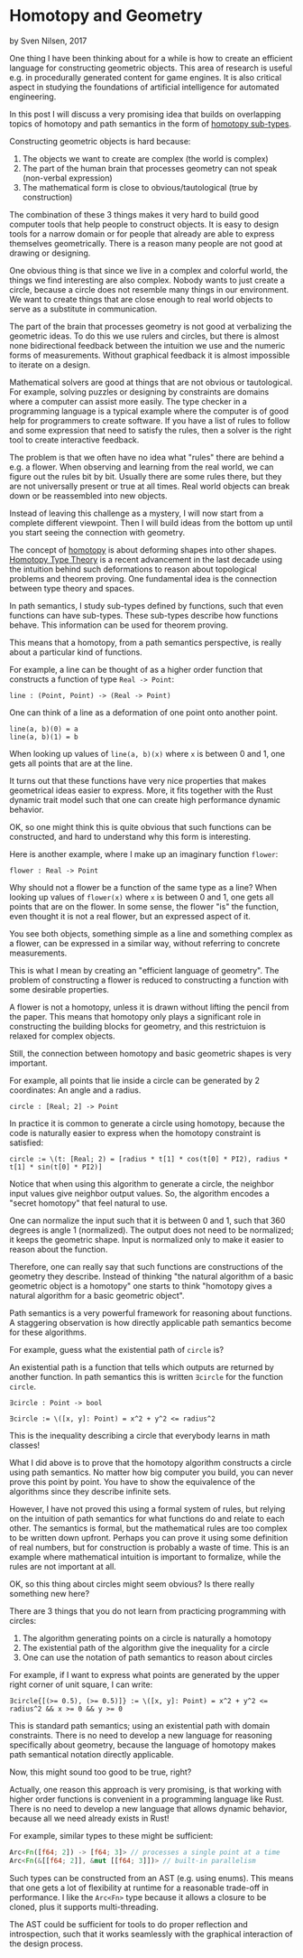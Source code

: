 # Homotopy and Geometry
by Sven Nilsen, 2017

One thing I have been thinking about for a while is how to create an efficient language for constructing geometric objects.
This area of research is useful e.g. in procedurally generated content for game engines.
It is also critical aspect in studying the foundations of artificial intelligence for automated engineering.

In this post I will discuss a very promising idea that builds on overlapping topics of
homotopy and path semantics in the form of [homotopy sub-types](https://github.com/advancedresearch/path_semantics/blob/master/papers-wip/homotopy-sub-types.pdf).

Constructing geometric objects is hard because:

1. The objects we want to create are complex (the world is complex)
2. The part of the human brain that processes geometry can not speak (non-verbal expression)
3. The mathematical form is close to obvious/tautological (true by construction)

The combination of these 3 things makes it very hard to build good computer tools that help people to construct objects.
It is easy to design tools for a narrow domain or for people that already are able to express themselves geometrically.
There is a reason many people are not good at drawing or designing.

One obvious thing is that since we live in a complex and colorful world,
the things we find interesting are also complex.
Nobody wants to just create a circle, because a circle does not resemble many things in our environment.
We want to create things that are close enough to real world objects to serve as a substitute in communication.

The part of the brain that processes geometry is not good at verbalizing the geometric ideas.
To do this we use rulers and circles, but there is almost none bidirectional feedback between the intuition we use
and the numeric forms of measurements.
Without graphical feedback it is almost impossible to iterate on a design.

Mathematical solvers are good at things that are not obvious or tautological.
For example, solving puzzles or designing by constraints are domains where a computer can assist more easily.
The type checker in a programming language is a typical example where the computer is of good help for
programmers to create software.
If you have a list of rules to follow and some expression that need to satisfy the rules,
then a solver is the right tool to create interactive feedback.

The problem is that we often have no idea what "rules" there are behind a e.g. a flower.
When observing and learning from the real world, we can figure out the rules bit by bit.
Usually there are some rules there, but they are not universally present or true at all times.
Real world objects can break down or be reassembled into new objects.

Instead of leaving this challenge as a mystery, I will now start from a complete different viewpoint.
Then I will build ideas from the bottom up until you start seeing the connection with geometry.

The concept of [homotopy](https://en.wikipedia.org/wiki/Homotopy) is about deforming shapes into other shapes.
[Homotopy Type Theory](https://en.wikipedia.org/wiki/Homotopy_type_theory) is a recent advancement in the last decade
using the intuition behind such deformations to reason about topological problems and theorem proving.
One fundamental idea is the connection between type theory and spaces.

In path semantics, I study sub-types defined by functions, such that even functions can have sub-types.
These sub-types describe how functions behave.
This information can be used for theorem proving.

This means that a homotopy, from a path semantics perspective, is really about a particular kind of functions.

For example, a line can be thought of as a higher order function that constructs a function of type `Real -> Point`:

```
line : (Point, Point) -> (Real -> Point)
```

One can think of a line as a deformation of one point onto another point.

```
line(a, b)(0) = a
line(a, b)(1) = b
```

When looking up values of `line(a, b)(x)` where `x` is between 0 and 1, one gets all points that are at the line.

It turns out that these functions have very nice properties that makes geometrical ideas easier to express.
More, it fits together with the Rust dynamic trait model such that one can create high performance dynamic behavior.

OK, so one might think this is quite obvious that such functions can be constructed,
and hard to understand why this form is interesting.

Here is another example, where I make up an imaginary function `flower`:

```
flower : Real -> Point
```

Why should not a flower be a function of the same type as a line?
When looking up values of `flower(x)` where `x` is between 0 and 1, one gets all points that are on the flower.
In some sense, the flower "is" the function, even thought it is not a real flower, but an expressed aspect of it.

You see both objects, something simple as a line and something complex as a flower,
can be expressed in a similar way, without referring to concrete measurements.

This is what I mean by creating an "efficient language of geometry".
The problem of constructing a flower is reduced to constructing a function with some desirable properties.

A flower is not a homotopy, unless it is drawn without lifting the pencil from the paper.
This means that homotopy only plays a significant role in constructing the building blocks for geometry,
and this restrictuion is relaxed for complex objects.

Still, the connection between homotopy and basic geometric shapes is very important.

For example, all points that lie inside a circle can be generated by 2 coordinates: An angle and a radius.

```
circle : [Real; 2] -> Point
```

In practice it is common to generate a circle using homotopy,
because the code is naturally easier to express when the homotopy constraint is satisfied:

```
circle := \(t: [Real; 2) = [radius * t[1] * cos(t[0] * PI2), radius * t[1] * sin(t[0] * PI2)]
```

Notice that when using this algorithm to generate a circle,
the neighbor input values give neighbor output values.
So, the algorithm encodes a "secret homotopy" that feel natural to use.

One can normalize the input such that it is between 0 and 1, such that 360 degrees is angle 1 (normalized).
The output does not need to be normalized; it keeps the geometric shape.
Input is normalized only to make it easier to reason about the function.

Therefore, one can really say that such functions are constructions of the geometry they describe.
Instead of thinking "the natural algorithm of a basic geometric object is a homotopy" one starts to think
"homotopy gives a natural algorithm for a basic geometric object".

Path semantics is a very powerful framework for reasoning about functions.
A staggering observation is how directly applicable path semantics become for these algorithms.

For example, guess what the existential path of `circle` is?

An existential path is a function that tells which outputs are returned by another function.
In path semantics this is written `∃circle` for the function `circle`.

```
∃circle : Point -> bool

∃circle := \([x, y]: Point) = x^2 + y^2 <= radius^2
```

This is the inequality describing a circle that everybody learns in math classes!

What I did above is to prove that the homotopy algorithm constructs a circle using path semantics.
No matter how big computer you build, you can never prove this point by point.
You have to show the equivalence of the algorithms since they describe infinite sets.

However, I have not proved this using a formal system of rules,
but relying on the intuition of path semantics for what functions do and relate to each other.
The semantics is formal, but the mathematical rules are too complex to be written down upfront.
Perhaps you can prove it using some definition of real numbers, but for construction is probably a waste of time.
This is an example where mathematical intuition is important to formalize,
while the rules are not important at all.

OK, so this thing about circles might seem obvious? Is there really something new here?

There are 3 things that you do not learn from practicing programming with circles:

1. The algorithm generating points on a circle is naturally a homotopy
2. The existential path of the algorithm give the inequality for a circle
3. One can use the notation of path semantics to reason about circles

For example, if I want to express what points are generated by the upper right corner of unit square, I can write:

```
∃circle{[(>= 0.5), (>= 0.5)]} := \([x, y]: Point) = x^2 + y^2 <= radius^2 && x >= 0 && y >= 0
```

This is standard path semantics; using an existential path with domain constraints.
There is no need to develop a new language for reasoning specifically about geometry,
because the language of homotopy makes path semantical notation directly applicable.

Now, this might sound too good to be true, right?

Actually, one reason this approach is very promising, is that working with higher order functions is convenient
in a programming language like Rust.
There is no need to develop a new language that allows dynamic behavior,
because all we need already exists in Rust!

For example, similar types to these might be sufficient:

```rust
Arc<Fn([f64; 2]) -> [f64; 3]> // processes a single point at a time
Arc<Fn(&[[f64; 2]], &mut [[f64; 3]])> // built-in parallelism
```

Such types can be constructed from an AST (e.g. using enums).
This means that one gets a lot of flexibility at runtime for a reasonable trade-off in performance.
I like the `Arc<Fn>` type because it allows a closure to be cloned, plus it supports multi-threading.

The AST could be sufficient for tools to do proper reflection and introspection,
such that it works seamlessly with the graphical interaction of the design process.
